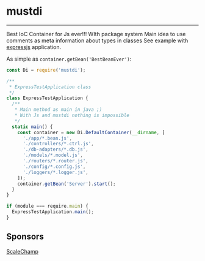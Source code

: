 # mustdi
---
Best IoC Container for Js ever!!! WIth package system
Main idea to use comments as meta information about types in classes
See example with [expressjs](https://github.com/mikefaraponov/mustdi-express-js-example) application.

As simple as `container.getBean('BestBeanEver')`:

```js
const Di = require('mustdi');

/**
 * ExpressTestApplication class
 */
class ExpressTestApplication {
  /**
   * Main method as main in java ;)
   * With Js and mustdi nothing is impossible
   */
  static main() {
    const container = new Di.DefaultContainer(__dirname, [
      './app/*.bean.js',
      './controllers/*.ctrl.js',
      './db-adapters/*.db.js',
      './models/*.model.js',
      './routers/*.router.js',
      './config/*.config.js',
      './loggers/*.logger.js',
    ]);
    container.getBean('Server').start();
  }
}

if (module === require.main) {
  ExpressTestApplication.main();
}
```

## Sponsors
[ScaleChamp](https://scalechamp.com)
